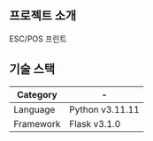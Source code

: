 ## 프로젝트 소개

 ESC/POS 프린트
 
## 기술 스택

|Category| - |
| --- | --- |
|Language|Python v3.11.11|
|Framework|Flask v3.1.0|